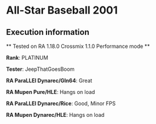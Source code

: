 # All-Star Baseball 2001 

## Execution information

** Tested on RA 1.18.0 Crossmix 1.1.0 Performance mode **

**Rank**: PLATINUM

**Tester**: JeepThatGoesBoom


**RA ParaLLEl Dynarec/Gln64**: Great

**RA Mupen Pure/HLE**: Hangs on load

**RA ParaLLEl Dynarec/Rice**: Good, Minor FPS

**RA Mupen Dynarec/HLE**: Hangs on load